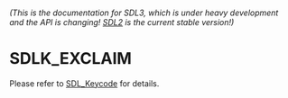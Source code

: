 ###### (This is the documentation for SDL3, which is under heavy development and the API is changing! [SDL2](https://wiki.libsdl.org/SDL2/) is the current stable version!)
# SDLK_EXCLAIM

Please refer to [SDL_Keycode](SDL_Keycode) for details.

